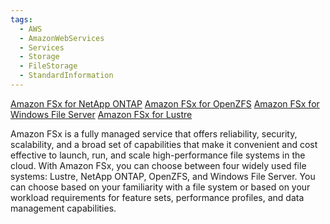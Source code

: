 ```yaml
---
tags:
  - AWS
  - AmazonWebServices
  - Services
  - Storage
  - FileStorage
  - StandardInformation
---
```


[Amazon FSx for NetApp ONTAP](https://aws.amazon.com/fsx/netapp-ontap/)
[Amazon FSx for OpenZFS](https://aws.amazon.com/fsx/openzfs/)
[Amazon FSx for Windows File Server](https://aws.amazon.com/fsx/windows/?nc=sn&loc=1)
[Amazon FSx for Lustre](https://aws.amazon.com/fsx/lustre/?nc=sn&loc=1)

Amazon FSx is a fully managed service that offers reliability, security, scalability, and a broad set of capabilities that make it convenient and cost effective to launch, run, and scale high-performance file systems in the cloud. With Amazon FSx, you can choose between four widely used file systems: Lustre, NetApp ONTAP, OpenZFS, and Windows File Server. You can choose based on your familiarity with a file system or based on your workload requirements for feature sets, performance profiles, and data management capabilities.